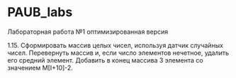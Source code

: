 # PAUB_labs
 Лабораторная работа №1 оптимизированная версия
 
1.15. Сформировать массив целых чисел, используя датчик случайных чисел. Перевернуть массив и, если число элементов нечетное, удалить его средний элемент. Добавить в конец массива 3 элемента со значением M[I+10]-2.
